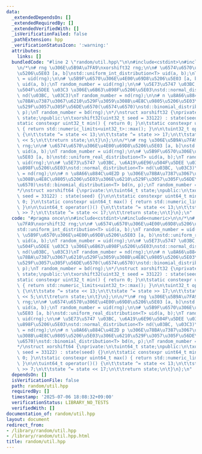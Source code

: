 ```yaml
---
data:
  _extendedDependsOn: []
  _extendedRequiredBy: []
  _extendedVerifiedWith: []
  _isVerificationFailed: false
  _pathExtension: hpp
  _verificationStatusIcon: ':warning:'
  attributes:
    links: []
  bundledCode: "#line 2 \"random/util.hpp\"\n\n#include<cstdint>\n#include<numeric>\n\
    \n/*\n# rng \u306E\u5B9A\u7FA9\nxorshift32 rng;\n\n# \u6574\u6570\u306E\u4E00\u69D8\
    \u5206\u5E03 [a, b]\nstd::uniform_int_distribution<T> uid(a, b);\nT random_number\
    \ = uid(rng);\n\n# \u5B9F\u6570\u306E\u4E00\u69D8\u5206\u5E03 [a, b)\nstd::uniform_real_distribution<T>\
    \ uid(a, b);\nT random_number = uid(rng);\n\n# \u5E73\u5747 \u03BC, \u6A19\u6E96\
    \u504F\u5DEE \u03C3 \u306E\u6B63\u898F\u5206\u5E03\nstd::normal_distribution<T>\
    \ nd(\u03BC, \u03C3)\nT random_number = nd(rng);\n\n# n \u8A66\u884C\u4E2D p \u306E\
    \u78BA\u7387\u3067\u6210\u529F\u3059\u308B\u4E8C\u9805\u5206\u5E03\u306E\u6210\
    \u529F\u3057\u305F\u56DE\u6570(\u6574\u6570)\nstd::binomial_distribution<T> bd(n,\
    \ p);\nT random_number = bd(rng);\n*/\nstruct xorshift32 {\nprivate:\n\tuint32_t\
    \ state;\npublic:\n\txorshift32(uint32_t seed = 33122) : state(seed) {}\n\n\t\
    static constexpr uint32_t min() { return 0; }\n\tstatic constexpr uint32_t max()\
    \ { return std::numeric_limits<uint32_t>::max(); }\n\n\tuint32_t operator()()\
    \ {\n\t\tstate ^= state << 13;\n\t\tstate ^= state >> 17;\n\t\tstate ^= state\
    \ << 5;\n\t\treturn state;\n\t}\n};\n\n/*\n# rng \u306E\u5B9A\u7FA9\nxorshift32\
    \ rng;\n\n# \u6574\u6570\u306E\u4E00\u69D8\u5206\u5E03 [a, b]\nstd::uniform_int_distribution<T>\
    \ uid(a, b);\nT random_number = uid(rng);\n\n# \u5B9F\u6570\u306E\u4E00\u69D8\u5206\
    \u5E03 [a, b)\nstd::uniform_real_distribution<T> uid(a, b);\nT random_number =\
    \ uid(rng);\n\n# \u5E73\u5747 \u03BC, \u6A19\u6E96\u504F\u5DEE \u03C3 \u306E\u6B63\
    \u898F\u5206\u5E03\nstd::normal_distribution<T> nd(\u03BC, \u03C3)\nT random_number\
    \ = nd(rng);\n\n# n \u8A66\u884C\u4E2D p \u306E\u78BA\u7387\u3067\u6210\u529F\u3059\
    \u308B\u4E8C\u9805\u5206\u5E03\u306E\u6210\u529F\u3057\u305F\u56DE\u6570(\u6574\
    \u6570)\nstd::binomial_distribution<T> bd(n, p);\nT random_number = bd(rng);\n\
    */\nstruct xorshift64 {\nprivate:\n\tuint64_t state;\npublic:\n\txorshift64(uint64_t\
    \ seed = 33122) : state(seed) {}\n\n\tstatic constexpr uint64_t min() { return\
    \ 0; }\n\tstatic constexpr uint64_t max() { return std::numeric_limits<uint64_t>::max();\
    \ }\n\n\tuint64_t operator()() {\n\t\tstate ^= state << 13;\n\t\tstate ^= state\
    \ >> 7;\n\t\tstate ^= state << 17;\n\t\treturn state;\n\t}\n};\n"
  code: "#pragma once\n\n#include<cstdint>\n#include<numeric>\n\n/*\n# rng \u306E\u5B9A\
    \u7FA9\nxorshift32 rng;\n\n# \u6574\u6570\u306E\u4E00\u69D8\u5206\u5E03 [a, b]\n\
    std::uniform_int_distribution<T> uid(a, b);\nT random_number = uid(rng);\n\n#\
    \ \u5B9F\u6570\u306E\u4E00\u69D8\u5206\u5E03 [a, b)\nstd::uniform_real_distribution<T>\
    \ uid(a, b);\nT random_number = uid(rng);\n\n# \u5E73\u5747 \u03BC, \u6A19\u6E96\
    \u504F\u5DEE \u03C3 \u306E\u6B63\u898F\u5206\u5E03\nstd::normal_distribution<T>\
    \ nd(\u03BC, \u03C3)\nT random_number = nd(rng);\n\n# n \u8A66\u884C\u4E2D p \u306E\
    \u78BA\u7387\u3067\u6210\u529F\u3059\u308B\u4E8C\u9805\u5206\u5E03\u306E\u6210\
    \u529F\u3057\u305F\u56DE\u6570(\u6574\u6570)\nstd::binomial_distribution<T> bd(n,\
    \ p);\nT random_number = bd(rng);\n*/\nstruct xorshift32 {\nprivate:\n\tuint32_t\
    \ state;\npublic:\n\txorshift32(uint32_t seed = 33122) : state(seed) {}\n\n\t\
    static constexpr uint32_t min() { return 0; }\n\tstatic constexpr uint32_t max()\
    \ { return std::numeric_limits<uint32_t>::max(); }\n\n\tuint32_t operator()()\
    \ {\n\t\tstate ^= state << 13;\n\t\tstate ^= state >> 17;\n\t\tstate ^= state\
    \ << 5;\n\t\treturn state;\n\t}\n};\n\n/*\n# rng \u306E\u5B9A\u7FA9\nxorshift32\
    \ rng;\n\n# \u6574\u6570\u306E\u4E00\u69D8\u5206\u5E03 [a, b]\nstd::uniform_int_distribution<T>\
    \ uid(a, b);\nT random_number = uid(rng);\n\n# \u5B9F\u6570\u306E\u4E00\u69D8\u5206\
    \u5E03 [a, b)\nstd::uniform_real_distribution<T> uid(a, b);\nT random_number =\
    \ uid(rng);\n\n# \u5E73\u5747 \u03BC, \u6A19\u6E96\u504F\u5DEE \u03C3 \u306E\u6B63\
    \u898F\u5206\u5E03\nstd::normal_distribution<T> nd(\u03BC, \u03C3)\nT random_number\
    \ = nd(rng);\n\n# n \u8A66\u884C\u4E2D p \u306E\u78BA\u7387\u3067\u6210\u529F\u3059\
    \u308B\u4E8C\u9805\u5206\u5E03\u306E\u6210\u529F\u3057\u305F\u56DE\u6570(\u6574\
    \u6570)\nstd::binomial_distribution<T> bd(n, p);\nT random_number = bd(rng);\n\
    */\nstruct xorshift64 {\nprivate:\n\tuint64_t state;\npublic:\n\txorshift64(uint64_t\
    \ seed = 33122) : state(seed) {}\n\n\tstatic constexpr uint64_t min() { return\
    \ 0; }\n\tstatic constexpr uint64_t max() { return std::numeric_limits<uint64_t>::max();\
    \ }\n\n\tuint64_t operator()() {\n\t\tstate ^= state << 13;\n\t\tstate ^= state\
    \ >> 7;\n\t\tstate ^= state << 17;\n\t\treturn state;\n\t}\n};\n"
  dependsOn: []
  isVerificationFile: false
  path: random/util.hpp
  requiredBy: []
  timestamp: '2025-07-06 18:08:32+09:00'
  verificationStatus: LIBRARY_NO_TESTS
  verifiedWith: []
documentation_of: random/util.hpp
layout: document
redirect_from:
- /library/random/util.hpp
- /library/random/util.hpp.html
title: random/util.hpp
---
```

